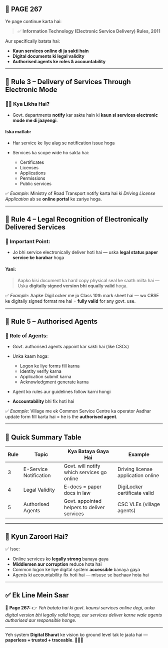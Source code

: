## 📄 **PAGE 267**

Ye page continue karta hai:

> ✅ **Information Technology (Electronic Service Delivery) Rules, 2011**

Aur specifically batata hai:

* **Kaun services online di ja sakti hain**
* **Digital documents ki legal validity**
* **Authorised agents ke roles & accountability**

---

## 🔹 **Rule 3 – Delivery of Services Through Electronic Mode**

### 👨‍💻 Kya Likha Hai?

* Govt. departments **notify** kar sakte hain ki **kaun si services electronic mode me di jaayengi**.

#### Iska matlab:

* Har service ke liye alag se notification issue hoga
* Services ka scope wide ho sakta hai:

  * Certificates
  * Licenses
  * Applications
  * Permissions
  * Public services

✅ *Example:*
Ministry of Road Transport notify karta hai ki *Driving License Application* ab se **online portal** ke zariye hoga.

---

## 🔹 **Rule 4 – Legal Recognition of Electronically Delivered Services**

### 📜 Important Point:

* Jo bhi service electronically deliver hoti hai — uska **legal status paper service ke barabar** hoga

#### Yani:

> Aapko kisi document ka hard copy physical seal ke saath milta hai —
> Uska **digitally signed version bhi equally valid** hoga.

✅ *Example:*
Aapke DigiLocker me jo Class 10th mark sheet hai — wo CBSE ke digitally signed format me hai = **fully valid** for any govt. use.

---

## 🔹 **Rule 5 – Authorised Agents**

### 👥 Role of Agents:

* Govt. authorised agents appoint kar sakti hai (like CSCs)

* Unka kaam hoga:

  * Logon ke liye forms fill karna
  * Identity verify karna
  * Application submit karna
  * Acknowledgment generate karna

* Agent ko rules aur guidelines follow karni hongi

* **Accountability** bhi fix hoti hai

✅ *Example:*
Village me ek Common Service Centre ka operator Aadhar update form fill karta hai = he is the **authorised agent**.

---

## 🧩 **Quick Summary Table**

| Rule | Topic                  | Kya Bataya Gaya Hai                         | Example                            |
| ---- | ---------------------- | ------------------------------------------- | ---------------------------------- |
| 3    | E-Service Notification | Govt. will notify which services go online  | Driving license application online |
| 4    | Legal Validity         | E-docs = paper docs in law                  | DigiLocker certificate valid       |
| 5    | Authorised Agents      | Govt. appointed helpers to deliver services | CSC VLEs (village agents)          |

---

## 🔹 **Kyun Zaroori Hai?**

✅ Isse:

* Online services ko **legally strong** banaya gaya
* **Middlemen aur corruption** reduce hota hai
* Common logon ke liye digital system **accessible** banaya gaya
* Agents ki accountability fix hoti hai — misuse se bachaav hota hai

---

## ✅ **Ek Line Mein Saar**

📌 **Page 267:**
👉 *Yeh batata hai ki govt. kaunsi services online degi, unka digital version bhi legally valid hoga, aur services deliver karne wale agents authorised aur responsible honge.*

---

Yeh system **Digital Bharat** ke vision ko ground level tak le jaata hai — **paperless + trusted + traceable**. 📲🔐📄

